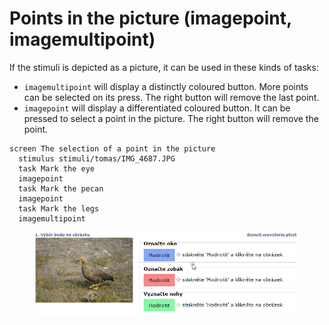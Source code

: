 # Points in the picture (imagepoint, imagemultipoint)

If the stimuli is depicted as a picture, it can be used in these kinds of tasks:

* `imagemultipoint` will display a distinctly coloured button. More points can be selected on its press. The right button will remove the last point.
* `imagepoint` will display a differentiated coloured button. It can be pressed to select a point in the picture. The right button will remove the point.

```
screen The selection of a point in the picture
  stimulus stimuli/tomas/IMG_4687.JPG
  task Mark the eye
  imagepoint
  task Mark the pecan
  imagepoint
  task Mark the legs
  imagemultipoint
```

<figure><img src="../../.gitbook/assets/YQpEOfxATt.gif" alt=""><figcaption></figcaption></figure>
